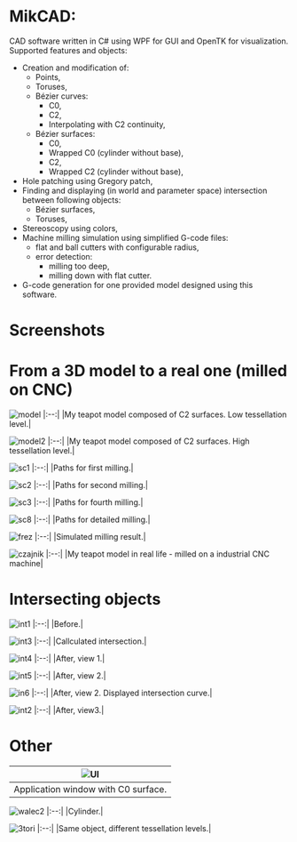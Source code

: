# MikCAD:
CAD software written in C# using WPF for GUI and OpenTK for visualization.\
Supported features and objects:
  - Creation and modification of:
    - Points,
    - Toruses,
    - Bézier curves:
      - C0,
      - C2,
      - Interpolating with C2 continuity,
    - Bézier surfaces:
      - C0,
      - Wrapped C0 (cylinder without base),
      - C2,
      - Wrapped C2 (cylinder without base),
  - Hole patching using Gregory patch,
  - Finding and displaying (in world and parameter space) intersection between following objects:
    - Bézier surfaces,
    - Toruses,  
  - Stereoscopy using colors,
  - Machine milling simulation using simplified G-code files:
    - flat and ball cutters with configurable radius,
    - error detection:
      - milling too deep,
      - milling down with flat cutter.
  - G-code generation for one provided model designed using this software.

# Screenshots

# From a 3D model to a real one (milled on CNC)

![model](https://github.com/WojcikMikolaj/MikCAD/assets/52234302/af174759-d306-4353-9287-86f146d82d61)
|:--:|
|My teapot model composed of C2 surfaces. Low tessellation level.|

![model2](https://github.com/WojcikMikolaj/MikCAD/assets/52234302/63ddb117-b06a-4a87-89d9-340ae502dbd1)
|:--:|
|My teapot model composed of C2 surfaces. High tessellation level.|

![sc1](https://github.com/WojcikMikolaj/MikCAD/assets/52234302/ac79b7d4-c69d-4e82-8288-f55a641600e6)
|:--:|
|Paths for first milling.|

![sc2](https://github.com/WojcikMikolaj/MikCAD/assets/52234302/91b8d46d-5254-4529-b3a0-9f7c3726047f)
|:--:|
|Paths for second milling.|

![sc3](https://github.com/WojcikMikolaj/MikCAD/assets/52234302/5c7cf026-c6dd-4705-96ac-7b4527315c5d)
|:--:|
|Paths for fourth milling.|

![sc8](https://github.com/WojcikMikolaj/MikCAD/assets/52234302/6bd5fe0c-e391-447b-9aa2-268c6e58797f)
|:--:|
|Paths for detailed milling.|

![frez](https://github.com/WojcikMikolaj/MikCAD/assets/52234302/996058de-d6e4-4528-ac0f-ca5782c33ca2)
|:--:|
|Simulated milling result.|

![czajnik](https://github.com/WojcikMikolaj/MikCAD/assets/52234302/81e4c77c-8fc7-48a3-823a-58d3045a2d6e)
|:--:|
|My teapot model in real life - milled on a industrial CNC machine|

# Intersecting objects

![int1](https://github.com/WojcikMikolaj/MikCAD/assets/52234302/584156f3-c9ca-41dd-b445-6e37b6269a2b)
|:--:|
|Before.|

![int3](https://github.com/WojcikMikolaj/MikCAD/assets/52234302/5501c254-bc24-49a5-b3da-2d78e71f9f91)
|:--:|
|Callculated intersection.|

![int4](https://github.com/WojcikMikolaj/MikCAD/assets/52234302/e10df2c8-cc04-40ad-8953-6f8b4af0d748)
|:--:|
|After, view 1.|

![int5](https://github.com/WojcikMikolaj/MikCAD/assets/52234302/163093fa-433f-47dc-affa-569cd61e4f4a)
|:--:|
|After, view 2.|

![in6](https://github.com/WojcikMikolaj/MikCAD/assets/52234302/fa3f91f5-19bc-4f79-8144-b958d6184841)
|:--:|
|After, view 2. Displayed intersection curve.|

![int2](https://github.com/WojcikMikolaj/MikCAD/assets/52234302/141d7114-2f63-432e-979c-78b2c72bb02c)
|:--:|
|After, view3.|

# Other

|![UI](https://user-images.githubusercontent.com/52234302/237031281-fd6f2fd8-a71e-4c40-a6ce-885781d7b2a4.png)|
|:--:|
|Application window with C0 surface.|

![walec2](https://github.com/WojcikMikolaj/MikCAD/assets/52234302/a6d1d678-4f2f-4d79-a360-44c13bff8d7a)
|:--:|
|Cylinder.|

![3tori](https://github.com/WojcikMikolaj/MikCAD/assets/52234302/cff60963-4cdb-4553-89e4-e63d2b20135d)
|:--:|
|Same object, different tessellation levels.|


